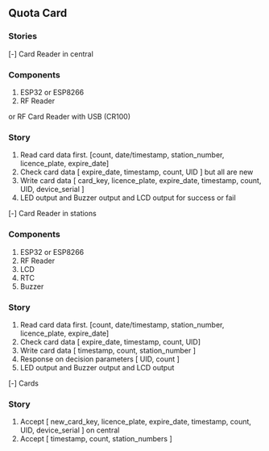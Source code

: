 ## Quota Card

### Stories

[-] Card Reader in central
### Components
1. ESP32 or ESP8266
2. RF Reader

or RF Card Reader with USB (CR100)

### Story
1. Read card data first. [count, date/timestamp, station_number, licence_plate, expire_date]
2. Check card data [ expire_date, timestamp, count, UID ] but all are new
3. Write card data [ card_key, licence_plate, expire_date, timestamp, count, UID, device_serial ]
4. LED output and Buzzer output and LCD output for success or fail


[-] Card Reader in stations
### Components
1. ESP32 or ESP8266
2. RF Reader
3. LCD
4. RTC
5. Buzzer

### Story
1. Read card data first. [count, date/timestamp, station_number, licence_plate, expire_date]
2. Check card data [ expire_date, timestamp, count, UID]
3. Write card data [ timestamp, count, station_number ]
4. Response on decision parameters [ UID, count ]
5. LED output and Buzzer output and LCD output

[-] Cards
### Story
1. Accept [ new_card_key, licence_plate, expire_date, timestamp, count, UID, device_serial ] on central
2. Accept [ timestamp, count, station_numbers ] 

